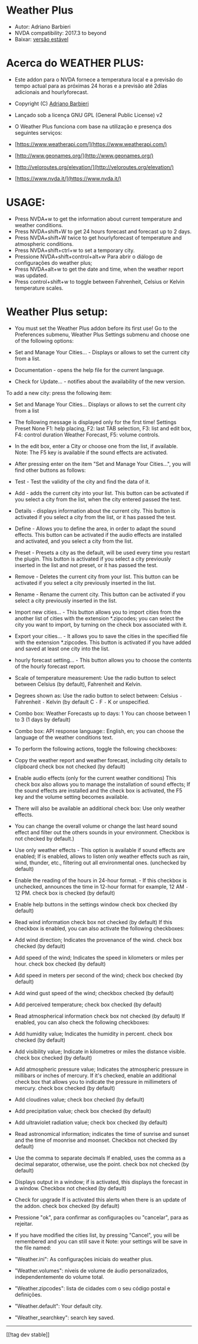 # Weather Plus #

* Autor: Adriano Barbieri
* NVDA compatibility: 2017.3 to beyond
* Baixar: [versão estável][1]

# Acerca do WEATHER PLUS: #

* Este addon para o NVDA fornece a temperatura local e a previsão do tempo
  actual para as próximas 24 horas e a previsão até 2días adicionais and hourlyforecast.
* Copyright (C) [Adriano Barbieri](mailto:adrianobarb@yahoo.it)
* Lançado sob a licença GNU GPL (General Public License) v2

* O Weather Plus funciona com base na utilização e presença dos seguintes
  serviços:
* [https://www.weatherapi.com/](https://www.weatherapi.com/)
* [http://www.geonames.org/](http://www.geonames.org/)
* [http://veloroutes.org/elevation/](http://veloroutes.org/elevation/)
* [https://www.nvda.it/](https://www.nvda.it/)

# USAGE: #
* Press NVDA+w to get the information about current temperature and weather
  conditions.
* Press NVDA+shift+W to get 24 hours forecast and forecast up to 2 days.
* Press NVDA+shift+W twice to get hourlyforecast of temperature and atmospheric conditions.
* Press NVDA+shift+ctrl+w to set a temporary city.
* Pressione NVDA+shift+control+alt+w Para abrir o diálogo de configurações
  do weather plus;
* Press NVDA+alt+w to get the date and time, when the weather report was
  updated.
* Press control+shift+w to toggle between Fahrenheit, Celsius or Kelvin
  temperature scales.

# Weather Plus setup: #

* You must set the Weather Plus addon before its first use! Go to the
  Preferences submenu, Weather Plus Settings submenu and choose one of the
  following options:


* Set and Manage Your Cities... - Displays or allows to set the current city
  from a list.
* Documentation - opens the help file for the current language.
* Check for Update... - notifies about the availability of the new version.

To add a new city: press the following item:

* Set and Manage Your Cities... Displays or allows to set the current city
  from a list

* The following message is displayed only for the first time! Settings
  Preset None F1: help placing, F2: last TAB selection, F3: list and edit
  box, F4: control duration Weather Forecast, F5: volume controls.

* In the edit box, enter a City or choose one from the list, if
  available. Note: The F5 key is available if the sound effects are
  activated.

* After pressing enter on the item "Set and Manage Your Cities...", you will
  find other buttons as follows:

* Test - Test the validity of the city and find the data of it.

* Add - adds the current city into your list. This button can be activated
  if you select a city from the list, when the city entered passed the test.

* Details - displays information about the current city. This button is
  activated if you select a city from the list, or it has passed the test.

* Define - Allows you to define the area, in order to adapt the sound
  effects. This button can be activated if the audio effects are installed
  and activated, and you select a city from the list.

* Preset - Presets a city as the default, will be used every time you
  restart the plugin. This button is activated if you select a city
  previously inserted in the list and not preset, or it has passed the test.

* Remove - Deletes the current city from your list. This button can be
  activated if you select a city previously inserted in the list.

* Rename - Rename the current city. This button can be activated if you
  select a city previously inserted in the list.

* Import new cities... - This button allows you to import cities from the
  another list of cities with the extension *.zipcodes; you can select the
  city you want to import, by turning on the check box associated with it.

* Export your cities... - It allows you to save the cities in the specified
  file with the extension *.zipcodes. This button is activated if you have
  added and saved at least one city into the list.

* hourly forecast setting... - This button allows you to choose the contents of the hourly forecast report.

* Scale of temperature measurement: Use the radio button to select between
  Celsius (by default), Fahrenheit and Kelvin.

* Degrees shown as: Use the radio button to select between: Celsius `-`
  Fahrenheit `-` Kelvin (by default C `-` F `-` K or unspecified.

* Combo box: Weather Forecasts up to days: 1 You can choose between 1 to 3
  (1 days by default)

* Combo box: API response language:: English, en; you can choose the language of the weather conditions text.

* To perform the following actions, toggle the following checkboxes:

* Copy the weather report and weather forecast, including city details to
  clipboard check box not checked (by default)

* Enable audio effects (only for the current weather conditions) This check
  box also allows you to manage the installation of sound effects; If the
  sound effects are installed and the check box is activated, the F5 key and
  the volume setting becomes available.

* There will also be available an additional check box: Use only weather
  effects.

* You can change the overall volume or change the last heard sound effect
  and filter out the others sounds in your environment. Checkbox is not
  checked by default.)

* Use only weather effects - This option is available if sound effects are
  enabled; If is enabled, allows to listen only weather effects such as
  rain, wind, thunder, etc., filtering out all environmental
  ones. (unchecked by default)

* Enable the reading of the hours in 24-hour format. - If this checkbox is
  unchecked, announces the time in 12-hour format for example, 12 AM `-` 12
  PM. check box is checked (by default)

* Enable help buttons in the settings window check box checked (by default)

* Read wind information check box not checked (by default) If this checkbox
  is enabled, you can also activate the following checkboxes:

* Add wind direction; Indicates the provenance of the wind. check box
  checked (by default)

* Add speed of the wind; Indicates the speed in kilometers or miles per
  hour. check box checked (by default)

* Add speed in meters per second of the wind; check box checked (by default)

* Add wind gust speed of the wind; checkbox checked (by default)

* Add perceived temperature; check box checked (by default)

* Read atmospherical information check box not checked (by default) If
  enabled, you can also check the following checkboxes:

* Add humidity value; Indicates the humidity in percent. check box checked
  (by default)

* Add visibility value; Indicate in kilometres or miles the distance
  visible. check box checked (by default)

* Add atmospheric pressure value; Indicates the atmospheric pressure in
  millibars or inches of mercury. If it's checked, enable an additional
  check box that allows you to indicate the pressure in millimeters of
  mercury. check box checked (by default)

* Add cloudines value; check box checked (by default)

* Add precipitation value; check box checked (by default)

* Add ultraviolet radiation value; check box checked (by default)

* Read astronomical information; indicates the time of sunrise and sunset and the time of moonrise and moonset. Checkbox not checked (by default)

* Use the comma to separate decimals If enabled, uses the comma as a decimal
  separator, otherwise, use the point. check box not checked (by default)

* Displays output in a window; if is activated, this displays the forecast in a window.
  Checkbox not checked (by default)

* Check for upgrade If is activated this alerts when there is an update of
  the addon. check box checked (by default)

* Pressione "ok", para confirmar as configurações ou "cancelar", para as
  rejeitar.

* If you have modified the cities list, by pressing "Cancel", you will be
  remembered and you can still save it Note: your settings will be save in
  the file named:

* "Weather.ini": As configurações iniciais do weather plus.
* "Weather.volumes": níveis de volume de áudio personalizados,
  independentemente do volume total.
* "Weather.zipcodes": lista de cidades com o seu código postal e definições.
* "Weather.default": Your default city.
* "Weather_searchkey": search key saved.

--------------------------------------------------------------------------------

[[!tag dev stable]]

[1]: https://addons.nvda-project.org/files/get.php?file=wetp
